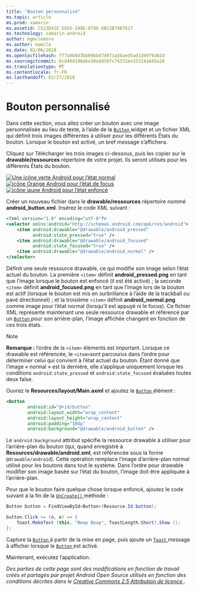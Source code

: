 ```yaml
---
title: "Bouton personnalisé"
ms.topic: article
ms.prod: xamarin
ms.assetid: C523D41E-5855-248D-079D-6B12B74B7617
ms.technology: xamarin-android
author: mgmclemore
ms.author: mamcle
ms.date: 02/06/2018
ms.openlocfilehash: f77a9b8d3bb69bb47d973a56aed5ad1d49f9a02d
ms.sourcegitcommit: 6cd40d190abe38edd50fc74331be15324a845a28
ms.translationtype: MT
ms.contentlocale: fr-FR
ms.lasthandoff: 02/27/2018
---
```

# <a name="custom-button"></a>Bouton personnalisé

Dans cette section, vous allez créer un bouton avec une image personnalisée au lieu de texte, à l’aide de la [ `Button` ](https://developer.xamarin.com/api/type/Android.Widget.Button/) widget et un fichier XML qui définit trois images différentes à utiliser pour les différents États du bouton. Lorsque le bouton est activé, un bref message s’affichera.

Cliquez sur Télécharger les trois images ci-dessous, puis les copier sur le **drawable/ressources** répertoire de votre projet. Ils seront utilisés pour les différents États du bouton.

 [![Une icône verte Android pour l’état normal](custom-button-images/android-normal.png)](custom-button-images/android-normal.png) [ ![icône Orange Android pour l’état de focus](custom-button-images/android-focused.png)](custom-button-images/android-focused.png) [ ![icône jaune Android pour l’état enfoncé](custom-button-images/android-pressed.png)](custom-button-images/android-pressed.png)

Créer un nouveau fichier dans le **drawable/ressources** répertoire nommé **android_button.xml**. Insérez le code XML suivant :

```xml
<?xml version="1.0" encoding="utf-8"?>
<selector xmlns:android="http://schemas.android.com/apk/res/android">
    <item android:drawable="@drawable/android_pressed"
          android:state_pressed="true" />
    <item android:drawable="@drawable/android_focused"
          android:state_focused="true" />
    <item android:drawable="@drawable/android_normal" />
</selector>
```

Définit une seule ressource drawable, ce qui modifie son image selon l’état actuel du bouton. La première `<item>` définit **android_pressed.png** en tant que l’image lorsque le bouton est enfoncé (il est été activé) ; la seconde `<item>` définit **android_focused.png** en tant que l’image lors de la bouton est actif (lorsque le bouton est mis en surbrillance à l’aide de la trackball ou pavé directionnel) ; et la troisième `<item>` définit **android_normal.png** comme image pour l’état normal (lorsqu’il est appuyé ni le focus). Ce fichier XML représente maintenant une seule ressource drawable et référencé par un [ `Button` ](https://developer.xamarin.com/api/type/Android.Widget.Button/) pour son arrière-plan, l’image affichée changent en fonction de ces trois états.


> [!NOTE]
> **Remarque :** l’ordre de la `<item>` éléments est important. Lorsque ce drawable est référencée, le `<item>`sont parcourus dans l’ordre pour déterminer celui qui convient à l’état actuel du bouton.
> Étant donné que l’image « normal » est la dernière, elle s’applique uniquement lorsque les conditions `android:state_pressed` et `android:state_focused` évaluées toutes deux false.

Ouvrez le **Resources/layout/Main.axml** et ajoutez le [ `Button` ](https://developer.xamarin.com/api/type/Android.Widget.Button/) élément :

```xml
<Button
        android:id="@+id/button"
        android:layout_width="wrap_content"
        android:layout_height="wrap_content"
        android:padding="10dp"
        android:background="@drawable/android_button" />
```

Le `android:background` attribut spécifie la ressource drawable à utiliser pour l’arrière-plan du bouton (qui, quand enregistré à **Resources/drawable/android.xml**, est référencée sous la forme `@drawable/android`). Cette opération remplace l’image d’arrière-plan normal utilisé pour les boutons dans tout le système. Dans l’ordre pour drawable modifier son image basée sur l’état du bouton, l’image doit être appliquée à l’arrière-plan.

Pour que le bouton faire quelque chose lorsque enfoncé, ajoutez le code suivant à la fin de la [ `OnCreate()` ](https://developer.xamarin.com/api/member/Android.App.Activity.OnCreate/p/Android.OS.Bundle/Android.OS.PersistableBundle/) méthode :

```csharp
Button button = FindViewById<Button>(Resource.Id.button);

button.Click += (o, e) => {
    Toast.MakeText (this, "Beep Boop", ToastLength.Short).Show ();
};
```

Capture la [ `Button` ](https://developer.xamarin.com/api/type/Android.Widget.Button/) à partir de la mise en page, puis ajoute un [ `Toast` ](https://developer.xamarin.com/api/type/Android.Widget.Toast/) message à afficher lorsque le [ `Button` ](https://developer.xamarin.com/api/type/Android.Widget.Button/) est activé.

Maintenant, exécutez l’application.


*Des parties de cette page sont des modifications en fonction de travail créés et partagés par projet Android Open Source utilisés en fonction des conditions décrites dans le*
[*Creative Commons 2.5 Attribution de licence* ](http://creativecommons.org/licenses/by/2.5/).
